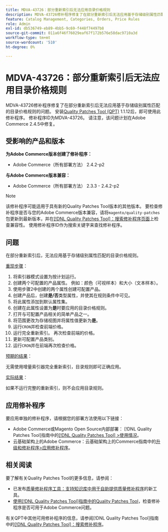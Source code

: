 ```yaml
---
title: MDVA-43726：部分重新索引后无法应用目录价格规则
description: MDVA-43726修补程序修复了在部分重新索引后无法应用基于存储级别属性匹配的目录价格规则的问题。 安装[Quality Patches Tool (QPT)](https://experienceleague.adobe.com/en/docs/commerce-operations/tools/quality-patches-tool/quality-patches-tool-to-self-serve-quality-patches) 1.1.12后，即可使用此修补程序。 修补程序ID为MDVA-43726。 请注意，该问题计划在Adobe Commerce 2.4.5中修复。
feature: Catalog Management, Categories, Orders, Price Rules
role: Admin
exl-id: db536749-eb89-4bb5-9c69-f448f74497b8
source-git-commit: 011a6f46f76029eaf67f172b576e58dac9710a3d
workflow-type: tm+mt
source-wordcount: '510'
ht-degree: 0%

---
```


# MDVA-43726：部分重新索引后无法应用目录价格规则

MDVA-43726修补程序修复了在部分重新索引后无法应用基于存储级别属性匹配的目录价格规则的问题。 安装[Quality Patches Tool (QPT)](https://experienceleague.adobe.com/en/docs/commerce-operations/tools/quality-patches-tool/quality-patches-tool-to-self-serve-quality-patches) 1.1.12后，即可使用此修补程序。 修补程序ID为MDVA-43726。 请注意，该问题计划在Adobe Commerce 2.4.5中修复。

## 受影响的产品和版本

**为Adobe Commerce版本创建了修补程序：**

* Adobe Commerce（所有部署方法） 2.4.2-p2

**与Adobe Commerce版本兼容：**

* Adobe Commerce（所有部署方法） 2.3.3 - 2.4.2-p2

>[!NOTE]
>
>该修补程序可能适用于具有新的Quality Patches Tool版本的其他版本。 要检查修补程序是否与您的Adobe Commerce版本兼容，请将`magento/quality-patches`包更新到最新版本，并在[[!DNL Quality Patches Tool]：搜索修补程序页面](https://experienceleague.adobe.com/en/docs/commerce-operations/tools/quality-patches-tool/quality-patches-tool-to-self-serve-quality-patches)上检查兼容性。 使用修补程序ID作为搜索关键字来查找修补程序。

## 问题

在部分重新索引后，无法应用基于存储级别属性匹配的目录价格规则。

<u>重现步骤</u>：

1. 将索引器模式设置为按计划运行。
1. 创建两个可配置的产品属性。 例如：颜色（可视样本）和大小（文本样本）。
1. 使用步骤2中创建的两个属性创建可配置产品。
1. 创建产品后，创建&#x200B;**是/否**&#x200B;类型属性，并使其在规则条件中可见。
1. 将此属性添加到默认属性集。
1. 创建在此属性设置为&#x200B;**是**&#x200B;时要应用的目录价格规则。
1. 打开与可配置产品相关的简单产品之一。
1. 将范围更改为存储视图并将属性值更新为&#x200B;**是**。
1. 运行`CRON`并检查前端价格。
1. 运行完全重新索引。 再次检查前端的价格。
1. 更新可配置产品类别。
1. 运行`CRON`并在前端再次检查价格。

<u>预期的结果</u>：

无需使用增量索引器完全重新索引，目录规则即可正确应用。

<u>实际结果</u>：

如果不运行完整的重新索引，则不会应用目录规则。

## 应用修补程序

要应用单独的修补程序，请根据您的部署方法使用以下链接：

* Adobe Commerce或Magento Open Source内部部署： [!DNL Quality Patches Tool]指南中的[[!DNL Quality Patches Tool] >使用情况](/help/tools/quality-patches-tool/usage.md)。
* 云基础架构上的Adobe Commerce：云基础架构上的Commerce指南中的[升级和修补程序>应用修补程序](https://experienceleague.adobe.com/docs/commerce-cloud-service/user-guide/develop/upgrade/apply-patches.html)。

## 相关阅读

要了解有关Quality Patches Tool的更多信息，请参阅：

* 已发布[质量修补程序工具：支持知识库中用于自助提供质量修补程序](https://experienceleague.adobe.com/en/docs/commerce-operations/tools/quality-patches-tool/quality-patches-tool-to-self-serve-quality-patches)的新工具。
* [使用[!DNL Quality Patches Tool]指南中的Quality Patches Tool](/help/tools/quality-patches-tool/patches-available-in-qpt/check-patch-for-magento-issue-with-magento-quality-patches.md)，检查修补程序是否可用于Adobe Commerce问题。

有关QPT中其他可用修补程序的信息，请参阅[!DNL Quality Patches Tool]指南中的[[!DNL Quality Patches Tool]：搜索修补程序](https://experienceleague.adobe.com/tools/commerce-quality-patches/index.html)。
